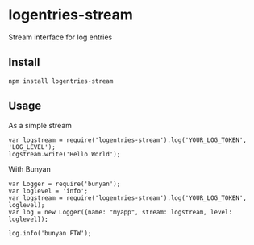 # logentries-stream

Stream interface for log entries

## Install
```
npm install logentries-stream
```

## Usage 

As a simple stream

```
var logstream = require('logentries-stream').log('YOUR_LOG_TOKEN', 'LOG_LEVEL');
logstream.write('Hello World');
```

With Bunyan

```
var Logger = require('bunyan');
var loglevel = 'info';
var logstream = require('logentries-stream').log('YOUR_LOG_TOKEN', loglevel); 
var log = new Logger({name: "myapp", stream: logstream, level: loglevel});

log.info('bunyan FTW');        
```